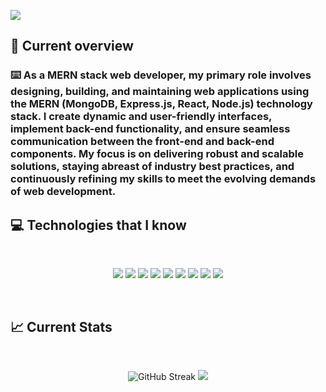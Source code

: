 <a href="https://www.facebook.com/tahmidurrahmann/"> <img src="https://i.ibb.co/QD9H707/Screenshot-2023-12-09-144348.png" /> </a>

## 👀 Current overview

### ⌨️ As a MERN stack web developer, my primary role involves designing, building, and maintaining web applications using the MERN (MongoDB, Express.js, React, Node.js) technology stack.  I create dynamic and user-friendly interfaces, implement back-end functionality, and ensure seamless communication between the front-end and back-end components.  My focus is on delivering robust and scalable solutions, staying abreast of industry best practices, and continuously refining my skills to meet the evolving demands of web development.

## :computer: Technologies that I know

<br>
<p align="center">
<img src="https://i.ibb.co/k0wwS3z/HTML.png"/>
<img src="https://i.ibb.co/3WKV4vK/css.png"/>
<img src="https://i.ibb.co/8247qLL/Java-Script.png"/>
<img src="https://i.ibb.co/0yzRCQW/react.png"/>
<img src="https://i.ibb.co/Bs3RD3Z/tailwind.png"/>
<img src="https://i.ibb.co/1X22qrB/firebase.png"/>
<img src="https://i.ibb.co/VM0Nntk/node.png"/>
<img src="https://i.ibb.co/2NHC17p/express.png"/>
<img src="https://i.ibb.co/BcgLQ58/mongo.png"/>
</p><br/>

## :chart_with_upwards_trend: Current Stats

<br />
<p align="center">
  <img src="https://github-readme-streak-stats.herokuapp.com?user=tahmidurrahmann&theme=dark" alt="GitHub Streak" />
  <img src="https://github-profile-summary-cards.vercel.app/api/cards/profile-details?username=tahmidurrahmann&theme=monokai" />
</p>

